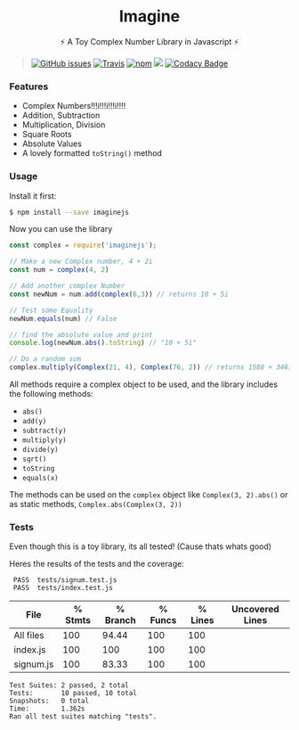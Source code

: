 <h1 align="center">Imagine</h1>
<p align="center">
  ⚡️ A Toy Complex Number Library in Javascript ⚡️
</p>

> [![GitHub issues](https://img.shields.io/github/issues/adamisntdead/Imagine.svg)](https://github.com/adamisntdead/Imagine/issues) 
[![Travis](https://img.shields.io/travis/adamisntdead/Imagine.svg)](https://travis-ci.org/adamisntdead/Imagine)
[![npm](https://img.shields.io/npm/v/imaginejs.svg)](https://www.npmjs.com/package/imaginejs)
![](https://img.shields.io/badge/Code%20Style-Standard-lightgrey.svg)
[![Codacy Badge](https://api.codacy.com/project/badge/Grade/9957af7d170e405bb25a1f7615d13074)](https://www.codacy.com/app/adamisntdead/Imagine?utm_source=github.com&amp;utm_medium=referral&amp;utm_content=adamisntdead/Imagine&amp;utm_campaign=Badge_Grade)

### Features

* Complex Numbers!!!i!!!i!!!i!!!!
* Addition, Subtraction
* Multiplication, Division
* Square Roots
* Absolute Values
* A lovely formatted `toString()` method

### Usage
Install it first:

```bash
$ npm install --save imaginejs
```
Now you can use the library

```Javascript
const complex = require('imaginejs');

// Make a new Complex number, 4 + 2i
const num = complex(4, 2)

// Add another complex Number
const newNum = num.add(complex(6,3)) // returns 10 + 5i

// Test some Equality
newNum.equals(num) // False

// find the absolute value and print
console.log(newNum.abs().toString) // "10 + 5i"

// Do a random sum
complex.multiply(Complex(21, 4), Complex(76, 2)) // returns 1588 + 346i
```

All methods require a complex object to be used, and the library includes the following methods:

* `abs()`
* `add(y)`
* `subtract(y)`
* `multiply(y)`
* `divide(y)`
* `sqrt()`
* `toString`
* `equals(x)`

The methods can be used on the `complex` object like `Complex(3, 2).abs()` or as static methods, `Complex.abs(Complex(3, 2))`

### Tests
Even though this is a toy library, its all tested! (Cause thats whats good)

Heres the results of the tests and the coverage:

```
 PASS  tests/signum.test.js
 PASS  tests/index.test.js
```

File       |  % Stmts | % Branch |  % Funcs |  % Lines |Uncovered Lines |
-----------|----------|----------|----------|----------|----------------|
All files  |      100 |    94.44 |      100 |      100 |                |
 index.js  |      100 |      100 |      100 |      100 |                |
 signum.js |      100 |    83.33 |      100 |      100 |                |

```
Test Suites: 2 passed, 2 total
Tests:       10 passed, 10 total
Snapshots:   0 total
Time:        1.362s
Ran all test suites matching "tests".
```
